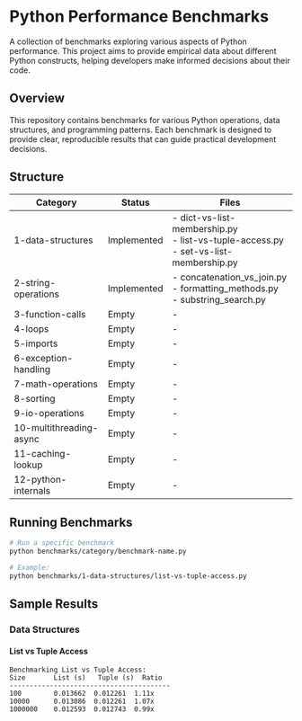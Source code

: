 # Python Performance Benchmarks

A collection of benchmarks exploring various aspects of Python performance. This project aims to provide empirical data about different Python constructs, helping developers make informed decisions about their code.

## Overview

This repository contains benchmarks for various Python operations, data structures, and programming patterns. Each benchmark is designed to provide clear, reproducible results that can guide practical development decisions.

## Structure

| Category | Status | Files |
|----------|--------|-------|
| 1-data-structures | Implemented | - dict-vs-list-membership.py<br>- list-vs-tuple-access.py<br>- set-vs-list-membership.py |
| 2-string-operations | Implemented | - concatenation_vs_join.py<br>- formatting_methods.py<br>- substring_search.py |
| 3-function-calls | Empty | - |
| 4-loops | Empty | - |
| 5-imports | Empty | - |
| 6-exception-handling | Empty | - |
| 7-math-operations | Empty | - |
| 8-sorting | Empty | - |
| 9-io-operations | Empty | - |
| 10-multithreading-async | Empty | - |
| 11-caching-lookup | Empty | - |
| 12-python-internals | Empty | - |

## Running Benchmarks

```bash
# Run a specific benchmark
python benchmarks/category/benchmark-name.py

# Example:
python benchmarks/1-data-structures/list-vs-tuple-access.py
```

## Sample Results

### Data Structures

#### List vs Tuple Access
```
Benchmarking List vs Tuple Access:
Size       List (s)   Tuple (s)  Ratio
----------------------------------------
100        0.013662  0.012261  1.11x
10000      0.013086  0.012261  1.07x
1000000    0.012593  0.012743  0.99x
```

